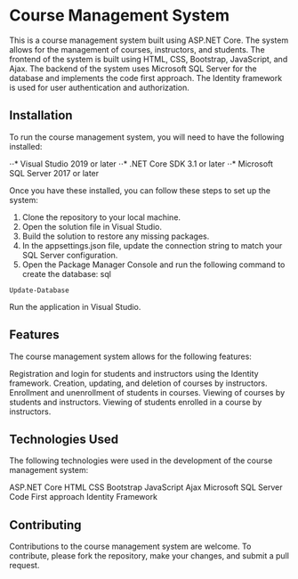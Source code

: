 # Course Management System

This is a course management system built using ASP.NET Core. The system allows for the management of courses, instructors, and students. The frontend of the system is built using HTML, CSS, Bootstrap, JavaScript, and Ajax. The backend of the system uses Microsoft SQL Server for the database and implements the code first approach. The Identity framework is used for user authentication and authorization.

## Installation
To run the course management system, you will need to have the following installed:

⋅⋅* Visual Studio 2019 or later
⋅⋅* .NET Core SDK 3.1 or later
⋅⋅* Microsoft SQL Server 2017 or later

Once you have these installed, you can follow these steps to set up the system:

1. Clone the repository to your local machine.
2. Open the solution file in Visual Studio.
3. Build the solution to restore any missing packages.
4. In the appsettings.json file, update the connection string to match your SQL Server configuration.
5. Open the Package Manager Console and run the following command to create the database:
sql

```
Update-Database
```
Run the application in Visual Studio.

## Features
The course management system allows for the following features:

Registration and login for students and instructors using the Identity framework.
Creation, updating, and deletion of courses by instructors.
Enrollment and unenrollment of students in courses.
Viewing of courses by students and instructors.
Viewing of students enrolled in a course by instructors.

## Technologies Used
The following technologies were used in the development of the course management system:

ASP.NET Core
HTML
CSS
Bootstrap
JavaScript
Ajax
Microsoft SQL Server
Code First approach
Identity Framework

## Contributing
Contributions to the course management system are welcome. To contribute, please fork the repository, make your changes, and submit a pull request.

